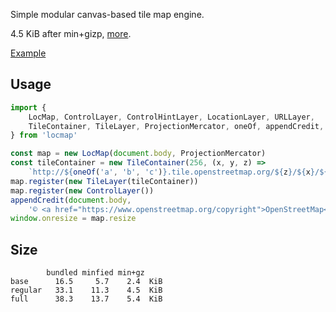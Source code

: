 Simple modular canvas-based tile map engine.

4.5 KiB after min+gizp, [more](#size).

[Example](https://3bl3gamer.github.io/locmap/examples/)

## Usage

```js
import {
    LocMap, ControlLayer, ControlHintLayer, LocationLayer, URLLayer,
    TileContainer, TileLayer, ProjectionMercator, oneOf, appendCredit,
} from 'locmap'

const map = new LocMap(document.body, ProjectionMercator)
const tileContainer = new TileContainer(256, (x, y, z) =>
    `http://${oneOf('a', 'b', 'c')}.tile.openstreetmap.org/${z}/${x}/${y}.png`)
map.register(new TileLayer(tileContainer))
map.register(new ControlLayer())
appendCredit(document.body,
    '© <a href="https://www.openstreetmap.org/copyright">OpenStreetMap</a> contributors')
window.onresize = map.resize
```

## Size

```
        bundled minfied min+gz
base      16.5     5.7    2.4  KiB
regular   33.1    11.3    4.5  KiB
full      38.3    13.7    5.4  KiB
```